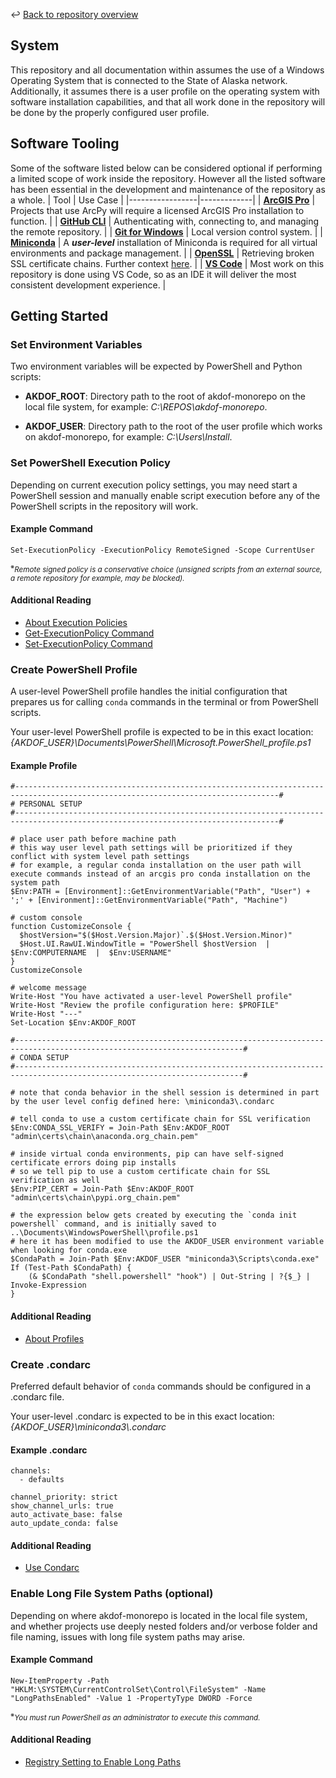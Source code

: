 ↩️ [Back to repository overview](README.md)

## System
This repository and all documentation within assumes the use of a Windows Operating System that is connected to the State of Alaska network. Additionally, it assumes there is a user profile on the operating system with software installation capabilities, and that all work done in the repository will be done by the properly configured user profile.

## Software Tooling
Some of the software listed below can be considered optional if performing a limited scope of work inside the repository. However all the listed software has been essential in the development and maintenance of the repository as a whole. 
| Tool      | Use Case |
|-----------------|-------------|
| [**ArcGIS Pro**](https://pro.arcgis.com/en/pro-app/latest/get-started/download-arcgis-pro.htm) | Projects that use ArcPy will require a licensed ArcGIS Pro installation to function. |
| [**GitHub CLI**](https://cli.github.com/) | Authenticating with, connecting to, and managing the remote repository. |
| [**Git for Windows**](https://gitforwindows.org/) | Local version control system. |
| [**Miniconda**](https://www.anaconda.com/download/success) | A ***user-level*** installation of Miniconda is required for all virtual environments and package management. |
| [**OpenSSL**](https://kb.firedaemon.com/support/solutions/articles/4000121705#Windows-Installer) | Retrieving broken SSL certificate chains. Further context [here](admin/certs/README.md). |
| [**VS Code**](https://code.visualstudio.com/Download) | Most work on this repository is done using VS Code, so as an IDE it will deliver the most consistent development experience. |

## Getting Started
### Set Environment Variables
Two environment variables will be expected by PowerShell and Python scripts:

* **AKDOF_ROOT**: Directory path to the root of akdof-monorepo on the local file system, for example: *C:\REPOS\akdof-monorepo*.

* **AKDOF_USER**: Directory path to the root of the user profile which works on akdof-monorepo, for example: *C:\Users\Install*.

### Set PowerShell Execution Policy
Depending on current execution policy settings, you may need start a PowerShell session and manually enable script execution before any of the PowerShell scripts in the repository will work. 

#### Example Command
```
Set-ExecutionPolicy -ExecutionPolicy RemoteSigned -Scope CurrentUser
```
<sub><sup>※</sup><i>Remote signed policy is a conservative choice (unsigned scripts from an external source, a remote repository for example, may be blocked).</i></sub>

#### Additional Reading
* [About Execution Policies](https://learn.microsoft.com/en-us/powershell/module/microsoft.powershell.core/about/about_execution_policies?view=powershell-7.5)
* [Get-ExecutionPolicy Command](https://learn.microsoft.com/en-us/powershell/module/microsoft.powershell.security/get-executionpolicy?view=powershell-7.5)
* [Set-ExecutionPolicy Command](https://learn.microsoft.com/en-us/powershell/module/microsoft.powershell.security/set-executionpolicy?view=powershell-7.5)

### Create PowerShell Profile
A user-level PowerShell profile handles the initial configuration that prepares us for calling `conda` commands in the terminal or from PowerShell scripts.

Your user-level PowerShell profile is expected to be in this exact location: *{AKDOF_USER}\Documents\PowerShell\Microsoft.PowerShell_profile.ps1*

#### Example Profile
```
#---------------------------------------------------------------------------------------------------------------------------------#
# PERSONAL SETUP
#---------------------------------------------------------------------------------------------------------------------------------#

# place user path before machine path
# this way user level path settings will be prioritized if they conflict with system level path settings
# for example, a regular conda installation on the user path will execute commands instead of an arcgis pro conda installation on the system path
$Env:PATH = [Environment]::GetEnvironmentVariable("Path", "User") + ';' + [Environment]::GetEnvironmentVariable("Path", "Machine")

# custom console
function CustomizeConsole {
  $hostVersion="$($Host.Version.Major)`.$($Host.Version.Minor)"
  $Host.UI.RawUI.WindowTitle = "PowerShell $hostVersion  |  $Env:COMPUTERNAME  |  $Env:USERNAME"
}
CustomizeConsole

# welcome message
Write-Host "You have activated a user-level PowerShell profile"
Write-Host "Review the profile configuration here: $PROFILE"
Write-Host "---"
Set-Location $Env:AKDOF_ROOT

#-------------------------------------------------------------------------------------------------------------------------#
# CONDA SETUP 
#-------------------------------------------------------------------------------------------------------------------------#

# note that conda behavior in the shell session is determined in part by the user level config defined here: \miniconda3\.condarc

# tell conda to use a custom certificate chain for SSL verification
$Env:CONDA_SSL_VERIFY = Join-Path $Env:AKDOF_ROOT "admin\certs\chain\anaconda.org_chain.pem"

# inside virtual conda environments, pip can have self-signed certificate errors doing pip installs
# so we tell pip to use a custom certificate chain for SSL verification as well
$Env:PIP_CERT = Join-Path $Env:AKDOF_ROOT "admin\certs\chain\pypi.org_chain.pem"

# the expression below gets created by executing the `conda init powershell` command, and is initially saved to ..\Documents\WindowsPowerShell\profile.ps1
# here it has been modified to use the AKDOF_USER environment variable when looking for conda.exe
$CondaPath = Join-Path $Env:AKDOF_USER "miniconda3\Scripts\conda.exe"
If (Test-Path $CondaPath) {
    (& $CondaPath "shell.powershell" "hook") | Out-String | ?{$_} | Invoke-Expression
}
```

#### Additional Reading
* [About Profiles](https://learn.microsoft.com/en-us/powershell/module/microsoft.powershell.core/about/about_profiles?view=powershell-7.5)

### Create .condarc
Preferred default behavior of `conda` commands should be configured in a .condarc file.

Your user-level .condarc is expected to be in this exact location: *{AKDOF_USER}\miniconda3\\.condarc*

#### Example .condarc
```
channels:
  - defaults

channel_priority: strict
show_channel_urls: true
auto_activate_base: false
auto_update_conda: false
```

#### Additional Reading
* [Use Condarc](https://docs.conda.io/projects/conda/en/stable/user-guide/configuration/use-condarc.html#)

### Enable Long File System Paths (optional)
Depending on where akdof-monorepo is located in the local file system,
and whether projects use deeply nested folders and/or verbose folder and file naming,
issues with long file system paths may arise.

#### Example Command
```
New-ItemProperty -Path "HKLM:\SYSTEM\CurrentControlSet\Control\FileSystem" -Name "LongPathsEnabled" -Value 1 -PropertyType DWORD -Force
```
<sub><sup>※</sup><i>You must run PowerShell as an administrator to execute this command.</i></sub>

#### Additional Reading
* [Registry Setting to Enable Long Paths](https://learn.microsoft.com/en-us/windows/win32/fileio/maximum-file-path-limitation?tabs=powershell#registry-setting-to-enable-long-paths)


